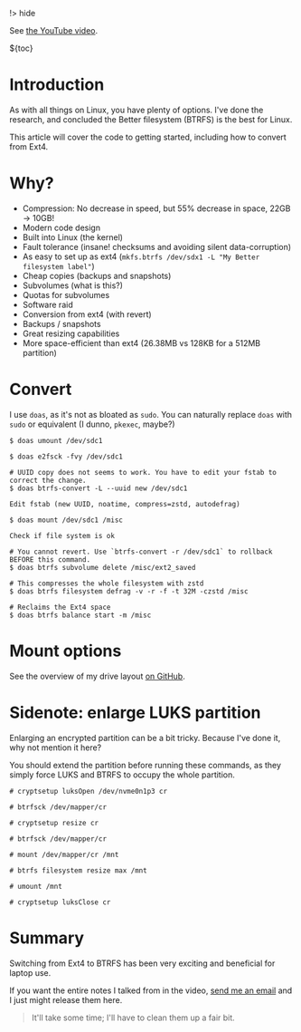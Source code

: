 !> hide

<head>
    <title>Why use BTRFS? An overview.</title>
</head>

See [the YouTube video](https://youtu.be/mDKvOKyd8lc).

${toc}

# Introduction

As with all things on Linux, you have plenty of options.
I've done the research, and concluded the Better filesystem (BTRFS) is the best for Linux.

This article will cover the code to getting started, including how to convert from Ext4.

# Why?

- Compression: No decrease in speed, but 55% decrease in space, 22GB -> 10GB!
- Modern code design
- Built into Linux (the kernel)
- Fault tolerance (insane! checksums and avoiding silent data-corruption)
- As easy to set up as ext4 (`mkfs.btrfs /dev/sdx1 -L "My Better filesystem label"`)
- Cheap copies (backups and snapshots)
- Subvolumes (what is this?)
- Quotas for subvolumes
- Software raid
- Conversion from ext4 (with revert)
- Backups / snapshots
- Great resizing capabilities
- More space-efficient than ext4 (26.38MB vs 128KB for a 512MB partition)

# Convert

I use `doas`, as it's not as bloated as `sudo`. You can naturally replace `doas` with `sudo` or equivalent (I dunno, `pkexec`, maybe?)

```shell
$ doas umount /dev/sdc1

$ doas e2fsck -fvy /dev/sdc1

# UUID copy does not seems to work. You have to edit your fstab to correct the change.
$ doas btrfs-convert -L --uuid new /dev/sdc1

Edit fstab (new UUID, noatime, compress=zstd, autodefrag)

$ doas mount /dev/sdc1 /misc

Check if file system is ok

# You cannot revert. Use `btrfs-convert -r /dev/sdc1` to rollback BEFORE this command.
$ doas btrfs subvolume delete /misc/ext2_saved

# This compresses the whole filesystem with zstd
$ doas btrfs filesystem defrag -v -r -f -t 32M -czstd /misc

# Reclaims the Ext4 space
$ doas btrfs balance start -m /misc
```

# Mount options

See the overview of my drive layout [on GitHub](https://github.com/Icelk/dotfiles/blob/main/drive-layout.md#btrfs-options).

# Sidenote: enlarge LUKS partition

Enlarging an encrypted partition can be a bit tricky.
Because I've done it, why not mention it here?

You should extend the partition before running these commands, as they simply
force LUKS and BTRFS to occupy the whole partition.

```shell
# cryptsetup luksOpen /dev/nvme0n1p3 cr

# btrfsck /dev/mapper/cr

# cryptsetup resize cr

# btrfsck /dev/mapper/cr

# mount /dev/mapper/cr /mnt

# btrfs filesystem resize max /mnt

# umount /mnt

# cryptsetup luksClose cr
```

# Summary

Switching from Ext4 to BTRFS has been very exciting and beneficial for laptop use.

If you want the entire notes I talked from in the video, [send me an email](mailto:main@icelk.dev)
and I just might release them here.

> It'll take some time; I'll have to clean them up a fair bit.
